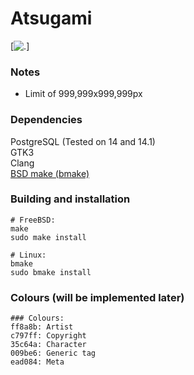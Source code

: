 Atsugami
========
[![.](https://github.com/natem-nvsd/atsugami/blob/master/readme_header_picture.png)]

### Notes
*	Limit of 999,999x999,999px  

### Dependencies
PostgreSQL (Tested on 14 and 14.1)  
GTK3  
Clang  
[BSD make (bmake)](https://github.com/natem-nvsd/bmake)

### Building and installation
```
# FreeBSD:
make
sudo make install

# Linux:
bmake
sudo bmake install
```  

### Colours (will be implemented later)
```
### Colours:
ff8a8b: Artist  
c797ff: Copyright  
35c64a: Character  
009be6: Generic tag  
ead084: Meta    
```
